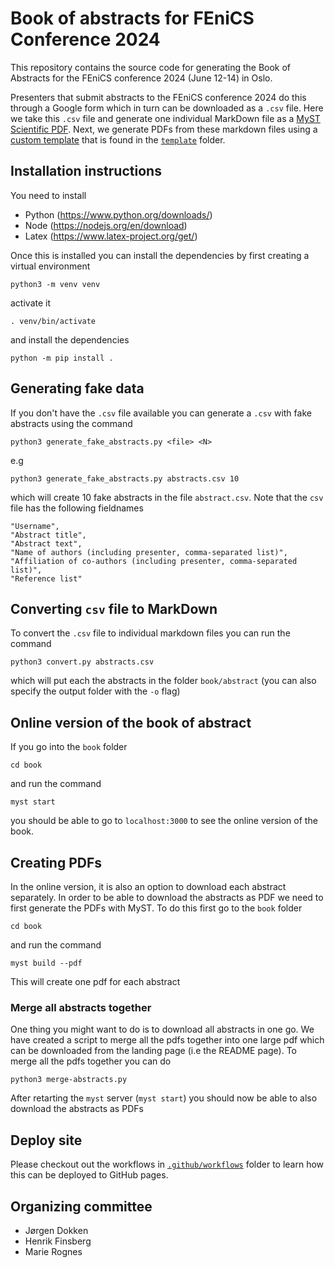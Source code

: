 # Book of abstracts for FEniCS Conference 2024

This repository contains the source code for generating the Book of Abstracts for the FEniCS conference 2024 (June 12-14) in Oslo.

Presenters that submit abstracts to the FEniCS conference 2024 do this through a Google form which in turn can be downloaded as a `.csv` file. Here we take this `.csv` file and generate one individual MarkDown file as a [MyST Scientific PDF](https://mystmd.org/guide/creating-pdf-documents). Next, we generate PDFs from these markdown files using a [custom template](https://mystmd.org/jtex/create-a-latex-template) that is found in the [`template`](template) folder.

## Installation instructions

You need to install

- Python (https://www.python.org/downloads/)
- Node (https://nodejs.org/en/download)
- Latex (https://www.latex-project.org/get/)

Once this is installed you can install the dependencies by first creating a virtual environment

```
python3 -m venv venv
```

activate it

```
. venv/bin/activate
```

and install the dependencies

```
python -m pip install .
```

## Generating fake data

If you don't have the `.csv` file available you can generate a `.csv` with fake abstracts using the command

```
python3 generate_fake_abstracts.py <file> <N>
```

e.g

```
python3 generate_fake_abstracts.py abstracts.csv 10
```

which will create 10 fake abstracts in the file `abstract.csv`. Note that the `csv` file has the following fieldnames

```
"Username",
"Abstract title",
"Abstract text",
"Name of authors (including presenter, comma-separated list)",
"Affiliation of co-authors (including presenter, comma-separated list)",
"Reference list"
```

## Converting `csv` file to MarkDown

To convert the `.csv` file to individual markdown files you can run the command

```
python3 convert.py abstracts.csv
```

which will put each the abstracts in the folder `book/abstract` (you can also specify the output folder with the `-o` flag)

## Online version of the book of abstract

If you go into the `book` folder

```
cd book
```

and run the command

```
myst start
```

you should be able to go to `localhost:3000` to see the online version of the book.

## Creating PDFs

In the online version, it is also an option to download each abstract separately. In order to be able to download the abstracts as PDF we need to first generate the PDFs with MyST. To do this first go to the `book` folder

```
cd book
```

and run the command

```
myst build --pdf
```

This will create one pdf for each abstract

### Merge all abstracts together

One thing you might want to do is to download all abstracts in one go. We have created a script to merge all the pdfs together into one large pdf which can be downloaded from the landing page (i.e the README page). To merge all the pdfs together you can do

```
python3 merge-abstracts.py
```

After retarting the `myst` server (`myst start`) you should now be able to also download the abstracts as PDFs

## Deploy site

Please checkout out the workflows in [`.github/workflows`](.github/workflows) folder to learn how this can be deployed to GitHub pages.

## Organizing committee

- Jørgen Dokken
- Henrik Finsberg
- Marie Rognes
